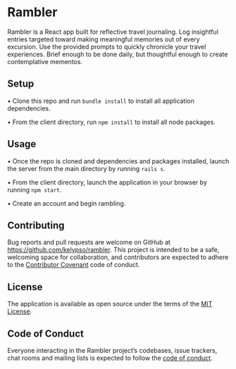 # Rambler

Rambler is a React app built for reflective travel journaling. Log insightful entries targeted toward making meaningful memories out of every excursion. Use the provided prompts to quickly chronicle your travel experiences. Brief enough to be done daily, but thoughtful enough to create contemplative mementos. 

## Setup

• Clone this repo and run `bundle install` to install all application dependencies.

• From the client directory, run `npm install` to install all node packages.

## Usage

• Once the repo is cloned and dependencies and packages installed, launch the server from the main directory by running `rails s`.

• From the client directory, launch the application in your browser by running `npm start`.

• Create an account and begin rambling.

## Contributing

Bug reports and pull requests are welcome on GitHub at https://github.com/kelypso/rambler. This project is intended to be a safe, welcoming space for collaboration, and contributors are expected to adhere to the [Contributor Covenant](http://contributor-covenant.org) code of conduct.

## License

The application is available as open source under the terms of the [MIT License](https://opensource.org/licenses/MIT).

## Code of Conduct

Everyone interacting in the Rambler project’s codebases, issue trackers, chat rooms and mailing lists is expected to follow the [code of conduct](https://github.com/kelypso/rambler/blob/master/CODE_OF_CONDUCT.md).
